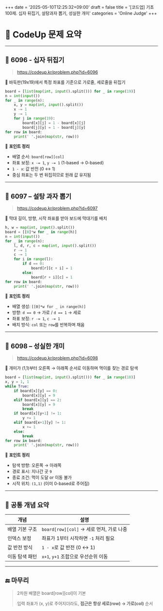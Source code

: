 +++
date = '2025-05-10T12:25:32+09:00'
draft = false
title = '[코드업] 기초 100제. 십자 뒤집기, 설탕과자 뽑기, 성실한 개미'
categories = 'Online Judge'
+++

# 📘 CodeUp 문제 요약

---

## 🔹 6096 - 십자 뒤집기
> https://codeup.kr/problem.php?id=6096
>

📝 바둑판(19x19)에서 특정 좌표를 기준으로 가로줄, 세로줄을 뒤집기

```python
board = [list(map(int, input().split())) for _ in range(19)]
n = int(input())
for _ in range(n):
    x, y = map(int, input().split())
    x -= 1
    y -= 1
    for j in range(19):
        board[x][j] = 1 - board[x][j]
        board[j][y] = 1 - board[j][y]
for row in board:
    print(' '.join(map(str, row)))

```

🔑 **포인트 정리**

- 배열 순서: `board[row][col]`
- 좌표 보정: `x -= 1`, `y -= 1` (1-based → 0-based)
- `1 - x`: 값 반전 (0 ↔ 1)
- 중심 좌표는 두 번 뒤집히므로 원래 값 유지됨

---

## 🔹 6097 – 설탕 과자 뽑기
> https://codeup.kr/problem.php?id=6097
>

📝 막대 길이, 방향, 시작 좌표를 받아 보드에 막대기를 배치

```python
h, w = map(int, input().split())
board = [[0]*w for _ in range(h)]
n = int(input())
for _ in range(n):
    l, d, r, c = map(int, input().split())
    r -= 1
    c -= 1
    for i in range(l):
        if d == 0:
            board[r][c + i] = 1
        else:
            board[r + i][c] = 1
for row in board:
    print(' '.join(map(str, row)))

```

🔑 **포인트 정리**

- 배열 생성: `[[0]*w for _ in range(h)]`
- 방향: `d == 0` → 가로 / `d == 1` → 세로
- 좌표 보정: `r -= 1`, `c -= 1`
- 배치 방식: `col` 또는 `row`를 반복하며 채움

---

## 🔹 6098 – 성실한 개미
> https://codeup.kr/problem.php?id=6098
>

📝 개미가 (1,1)부터 오른쪽 → 아래쪽 순서로 이동하며 먹이를 찾는 경로 탐색

```python
board = [list(map(int, input().split())) for _ in range(10)]
x, y = 1, 1
while True:
    if board[x][y] == 0:
        board[x][y] = 9
    elif board[x][y] == 2:
        board[x][y] = 9
        break
    if board[x][y+1] != 1:
        y += 1
    elif board[x+1][y] != 1:
        x += 1
    else:
        break
for row in board:
    print(' '.join(map(str, row)))

```

🔑 **포인트 정리**

- 탐색 방향: 오른쪽 → 아래쪽
- 경로 표시: 지나간 곳 `9`
- 종료 조건: 먹이 도달 or 이동 불가
- 시작 위치: `(1,1)` (이미 0-based로 주어짐)

---

## 🧠 공통 개념 요약

| 개념 | 설명 |
| --- | --- |
| 배열 기본 구조 | `board[row][col]` → 세로 먼저, 가로 나중 |
| 인덱스 보정 | 좌표가 1부터 시작하면 `-1` 처리 필요 |
| 값 반전 방식 | `1 - x`로 값 반전 (0 ↔ 1) |
| 이동 탐색 패턴 | `x+1`, `y+1` 조합으로 우선순위 이동 |

---

## 🔚 마무리

> 2차원 배열은 board[row][col]이 기본
> 
> 
> 입력 좌표가 (x, y)로 주어지더라도, **접근은 항상 세로(row) → 가로(col)** 순서
>
